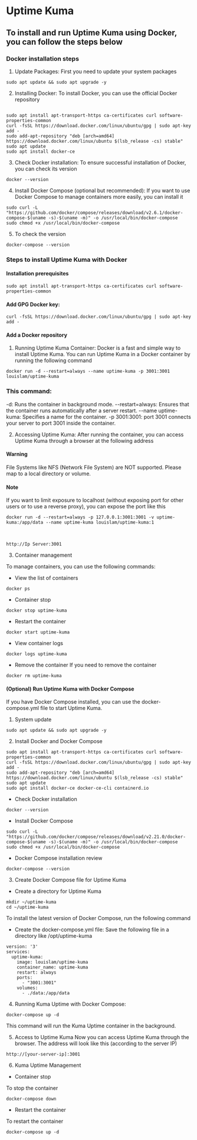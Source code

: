 # Uptime Kuma

## To install and run Uptime Kuma using Docker, you can follow the steps below

### Docker installation steps
1. Update Packages: First you need to update your system packages

```
sudo apt update && sudo apt upgrade -y
```

2. Installing Docker: To install Docker, you can use the official Docker repository


```

sudo apt install apt-transport-https ca-certificates curl software-properties-common
curl -fsSL https://download.docker.com/linux/ubuntu/gpg | sudo apt-key add -
sudo add-apt-repository "deb [arch=amd64] https://download.docker.com/linux/ubuntu $(lsb_release -cs) stable"
sudo apt update
sudo apt install docker-ce

```
3. Check Docker installation: To ensure successful installation of Docker, you can check its version

```
docker --version
```
4. Install Docker Compose (optional but recommended): If you want to use Docker Compose to manage containers more easily, you can install it

```
sudo curl -L "https://github.com/docker/compose/releases/download/v2.6.1/docker-compose-$(uname -s)-$(uname -m)" -o /usr/local/bin/docker-compose
sudo chmod +x /usr/local/bin/docker-compose

```
5. To check the version

```
docker-compose --version
```

### Steps to install Uptime Kuma with Docker

#### Installation prerequisites

```
sudo apt install apt-transport-https ca-certificates curl software-properties-common
```
#### Add GPG Docker key:

```
curl -fsSL https://download.docker.com/linux/ubuntu/gpg | sudo apt-key add -
```

#### Add a Docker repository




1. Running Uptime Kuma Container: Docker is a fast and simple way to install Uptime Kuma. You can run Uptime Kuma in a Docker container by running the following command

```
docker run -d --restart=always --name uptime-kuma -p 3001:3001 louislam/uptime-kuma
```
### This command:

-d: Runs the container in background mode.
--restart=always: Ensures that the container runs automatically after a server restart.
--name uptime-kuma: Specifies a name for the container.
-p 3001:3001: port 3001 connects your server to port 3001 inside the container.

2. Accessing Uptime Kuma: After running the container, you can access Uptime Kuma through a browser at the following address

#### Warning

File Systems like NFS (Network File System) are NOT supported. Please map to a local directory or volume.

#### Note

If you want to limit exposure to localhost (without exposing port for other users or to use a reverse proxy), you can expose the port like this

```
docker run -d --restart=always -p 127.0.0.1:3001:3001 -v uptime-kuma:/app/data --name uptime-kuma louislam/uptime-kuma:1
```


‍‍‍
```
http://Ip Server:3001
```

3. Container management

To manage containers, you can use the following commands:

* View the list of containers

```
docker ps
```
* Container stop

```
docker stop uptime-kuma
```

* Restart the container

```
docker start uptime-kuma
```

* View container logs

```
docker logs uptime-kuma
```

* Remove the container
If you need to remove the container

```
docker rm uptime-kuma
```

#### (Optional) Run Uptime Kuma with Docker Compose

If you have Docker Compose installed, you can use the docker-compose.yml file to start Uptime Kuma.

1. System update

```
sudo apt update && sudo apt upgrade -y
```

2. Install Docker and Docker Compose

```
sudo apt install apt-transport-https ca-certificates curl software-properties-common
curl -fsSL https://download.docker.com/linux/ubuntu/gpg | sudo apt-key add -
sudo add-apt-repository "deb [arch=amd64] https://download.docker.com/linux/ubuntu $(lsb_release -cs) stable"
sudo apt update
sudo apt install docker-ce docker-ce-cli containerd.io
```
* Check Docker installation
```
docker --version
```

* Install Docker Compose

```
sudo curl -L "https://github.com/docker/compose/releases/download/v2.21.0/docker-compose-$(uname -s)-$(uname -m)" -o /usr/local/bin/docker-compose
sudo chmod +x /usr/local/bin/docker-compose
```
* Docker Compose installation review 

```
docker-compose --version
```
3. Create Docker Compose file for Uptime Kuma

* Create a directory for Uptime Kuma

```
mkdir ~/uptime-kuma
cd ~/uptime-kuma
```

To install the latest version of Docker Compose, run the following command

* Create the docker-compose.yml file:
Save the following file in a directory like /opt/uptime-kuma

```
version: '3'
services:
  uptime-kuma:
    image: louislam/uptime-kuma
    container_name: uptime-kuma
    restart: always
    ports:
      - "3001:3001"
    volumes:
      - ./data:/app/data
```

4. Running Kuma Uptime with Docker Compose:

```
docker-compose up -d
```
This command will run the Kuma Uptime container in the background.

5. Access to Uptime Kuma
Now you can access Uptime Kuma through the browser. The address will look like this (according to the server IP)

```
http://[your-server-ip]:3001
```
6. Kuma Uptime Management

* Container stop

To stop the container

```
docker-compose down
```

* Restart the container

To restart the container

```
docker-compose up -d
```
